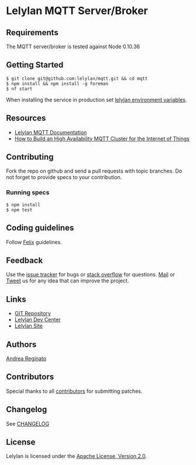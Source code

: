 # Lelylan MQTT Server/Broker

## Requirements

The MQTT server/broker is tested against Node 0.10.36


## Getting Started

    $ git clone git@github.com:lelylan/mqtt.git && cd mqtt
    $ npm install && npm install -g foreman
    $ nf start
    
When installing the service in production set [lelylan environment variables](https://github.com/lelylan/lelylan/blob/master/README.md#production).


## Resources

* [Lelylan MQTT Documentation](http://dev.lelylan.com/api#api-physical-mqtt)
* [How to Build an High Availability MQTT Cluster for the Internet of Things](https://medium.com/@lelylan/how-to-build-an-high-availability-mqtt-cluster-for-the-internet-of-things-8011a06bd000)


## Contributing

Fork the repo on github and send a pull requests with topic branches.
Do not forget to provide specs to your contribution.


### Running specs

    $ npm install
    $ npm test


## Coding guidelines

Follow [Felix](http://nodeguide.com/style.html) guidelines.


## Feedback

Use the [issue tracker](http://github.com/lelylan/mqtt/issues) for bugs or [stack overflow](http://stackoverflow.com/questions/tagged/lelylan) for questions.
[Mail](mailto:dev@lelylan.com) or [Tweet](http://twitter.com/lelylan) us for any idea that can improve the project.


## Links

* [GIT Repository](http://github.com/lelylan/mqtt)
* [Lelylan Dev Center](http://dev.lelylan.com)
* [Lelylan Site](http://lelylan.com)


## Authors

[Andrea Reginato](https://www.linkedin.com/in/andreareginato)


## Contributors

Special thanks to all [contributors](https://github.com/lelylan/mqtt/contributors)
for submitting patches.


## Changelog

See [CHANGELOG](https://github.com/lelylan/mqtt/blob/master/CHANGELOG.md)


## License

Lelylan is licensed under the [Apache License, Version 2.0](http://www.apache.org/licenses/LICENSE-2.0).
